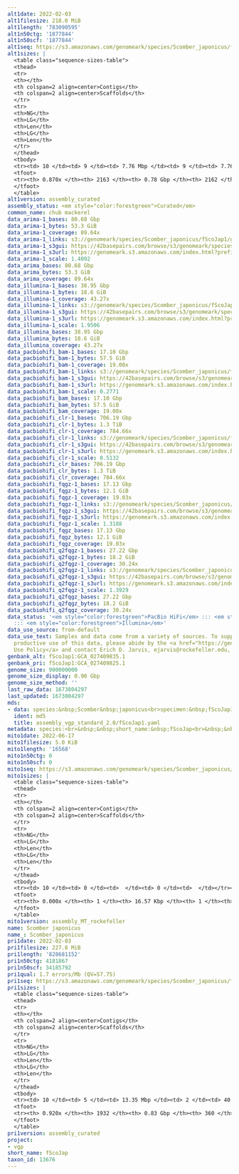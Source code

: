 ```yaml
---
alt1date: 2022-02-03
alt1filesize: 218.0 MiB
alt1length: '783090595'
alt1n50ctg: '1877844'
alt1n50scf: '1877844'
alt1seq: https://s3.amazonaws.com/genomeark/species/Scomber_japonicus/fScoJap1/assembly_curated/fScoJap1.alt.cur.20220203.fasta.gz
alt1sizes: |
  <table class="sequence-sizes-table">
  <thead>
  <tr>
  <th></th>
  <th colspan=2 align=center>Contigs</th>
  <th colspan=2 align=center>Scaffolds</th>
  </tr>
  <tr>
  <th>NG</th>
  <th>LG</th>
  <th>Len</th>
  <th>LG</th>
  <th>Len</th>
  </tr>
  </thead>
  <tbody>
  <tr><td> 10 </td><td> 9 </td><td> 7.76 Mbp </td><td> 9 </td><td> 7.76 Mbp </td></tr><tr><td> 20 </td><td> 24 </td><td> 5.33 Mbp </td><td> 24 </td><td> 5.33 Mbp </td></tr><tr><td> 30 </td><td> 45 </td><td> 3.43 Mbp </td><td> 45 </td><td> 3.43 Mbp </td></tr><tr><td> 40 </td><td> 75 </td><td> 2.60 Mbp </td><td> 75 </td><td> 2.60 Mbp </td></tr><tr style="background-color:#cccccc;"><td> 50 </td><td> 116 </td><td> 1.88 Mbp </td><td> 116 </td><td> 1.88 Mbp </td></tr><tr><td> 60 </td><td> 177 </td><td> 1.21 Mbp </td><td> 177 </td><td> 1.21 Mbp </td></tr><tr><td> 70 </td><td> 292 </td><td> 0.52 Mbp </td><td> 292 </td><td> 0.52 Mbp </td></tr><tr><td> 80 </td><td> 669 </td><td> 119.82 Kbp </td><td> 669 </td><td> 119.82 Kbp </td></tr><tr><td> 90 </td><td> 0 </td><td>  </td><td> 0 </td><td>  </td></tr><tr><td> 100 </td><td> 0 </td><td>  </td><td> 0 </td><td>  </td></tr></tbody>
  <tfoot>
  <tr><th> 0.870x </th><th> 2163 </th><th> 0.78 Gbp </th><th> 2162 </th><th> 0.78 Gbp </th></tr>
  </tfoot>
  </table>
alt1version: assembly_curated
assembly_status: <em style="color:forestgreen">Curated</em>
common_name: chub mackerel
data_arima-1_bases: 80.68 Gbp
data_arima-1_bytes: 53.3 GiB
data_arima-1_coverage: 89.64x
data_arima-1_links: s3://genomeark/species/Scomber_japonicus/fScoJap1/genomic_data/arima/<br>
data_arima-1_s3gui: https://42basepairs.com/browse/s3/genomeark/species/Scomber_japonicus/fScoJap1/genomic_data/arima/
data_arima-1_s3url: https://genomeark.s3.amazonaws.com/index.html?prefix=species/Scomber_japonicus/fScoJap1/genomic_data/arima/
data_arima-1_scale: 1.4092
data_arima_bases: 80.68 Gbp
data_arima_bytes: 53.3 GiB
data_arima_coverage: 89.64x
data_illumina-1_bases: 38.95 Gbp
data_illumina-1_bytes: 18.6 GiB
data_illumina-1_coverage: 43.27x
data_illumina-1_links: s3://genomeark/species/Scomber_japonicus/fScoJap1/genomic_data/illumina/<br>
data_illumina-1_s3gui: https://42basepairs.com/browse/s3/genomeark/species/Scomber_japonicus/fScoJap1/genomic_data/illumina/
data_illumina-1_s3url: https://genomeark.s3.amazonaws.com/index.html?prefix=species/Scomber_japonicus/fScoJap1/genomic_data/illumina/
data_illumina-1_scale: 1.9506
data_illumina_bases: 38.95 Gbp
data_illumina_bytes: 18.6 GiB
data_illumina_coverage: 43.27x
data_pacbiohifi_bam-1_bases: 17.10 Gbp
data_pacbiohifi_bam-1_bytes: 57.5 GiB
data_pacbiohifi_bam-1_coverage: 19.00x
data_pacbiohifi_bam-1_links: s3://genomeark/species/Scomber_japonicus/fScoJap1/genomic_data/pacbio_hifi/<br>
data_pacbiohifi_bam-1_s3gui: https://42basepairs.com/browse/s3/genomeark/species/Scomber_japonicus/fScoJap1/genomic_data/pacbio_hifi/
data_pacbiohifi_bam-1_s3url: https://genomeark.s3.amazonaws.com/index.html?prefix=species/Scomber_japonicus/fScoJap1/genomic_data/pacbio_hifi/
data_pacbiohifi_bam-1_scale: 0.2771
data_pacbiohifi_bam_bases: 17.10 Gbp
data_pacbiohifi_bam_bytes: 57.5 GiB
data_pacbiohifi_bam_coverage: 19.00x
data_pacbiohifi_clr-1_bases: 706.19 Gbp
data_pacbiohifi_clr-1_bytes: 1.3 TiB
data_pacbiohifi_clr-1_coverage: 784.66x
data_pacbiohifi_clr-1_links: s3://genomeark/species/Scomber_japonicus/fScoJap1/genomic_data/pacbio_hifi/<br>
data_pacbiohifi_clr-1_s3gui: https://42basepairs.com/browse/s3/genomeark/species/Scomber_japonicus/fScoJap1/genomic_data/pacbio_hifi/
data_pacbiohifi_clr-1_s3url: https://genomeark.s3.amazonaws.com/index.html?prefix=species/Scomber_japonicus/fScoJap1/genomic_data/pacbio_hifi/
data_pacbiohifi_clr-1_scale: 0.5132
data_pacbiohifi_clr_bases: 706.19 Gbp
data_pacbiohifi_clr_bytes: 1.3 TiB
data_pacbiohifi_clr_coverage: 784.66x
data_pacbiohifi_fqgz-1_bases: 17.13 Gbp
data_pacbiohifi_fqgz-1_bytes: 12.1 GiB
data_pacbiohifi_fqgz-1_coverage: 19.03x
data_pacbiohifi_fqgz-1_links: s3://genomeark/species/Scomber_japonicus/fScoJap1/genomic_data/pacbio_hifi/<br>
data_pacbiohifi_fqgz-1_s3gui: https://42basepairs.com/browse/s3/genomeark/species/Scomber_japonicus/fScoJap1/genomic_data/pacbio_hifi/
data_pacbiohifi_fqgz-1_s3url: https://genomeark.s3.amazonaws.com/index.html?prefix=species/Scomber_japonicus/fScoJap1/genomic_data/pacbio_hifi/
data_pacbiohifi_fqgz-1_scale: 1.3188
data_pacbiohifi_fqgz_bases: 17.13 Gbp
data_pacbiohifi_fqgz_bytes: 12.1 GiB
data_pacbiohifi_fqgz_coverage: 19.03x
data_pacbiohifi_q2fqgz-1_bases: 27.22 Gbp
data_pacbiohifi_q2fqgz-1_bytes: 18.2 GiB
data_pacbiohifi_q2fqgz-1_coverage: 30.24x
data_pacbiohifi_q2fqgz-1_links: s3://genomeark/species/Scomber_japonicus/fScoJap1/genomic_data/pacbiohifi_q2fqgz/<br>
data_pacbiohifi_q2fqgz-1_s3gui: https://42basepairs.com/browse/s3/genomeark/species/Scomber_japonicus/fScoJap1/genomic_data/pacbiohifi_q2fqgz/
data_pacbiohifi_q2fqgz-1_s3url: https://genomeark.s3.amazonaws.com/index.html?prefix=species/Scomber_japonicus/fScoJap1/genomic_data/pacbiohifi_q2fqgz/
data_pacbiohifi_q2fqgz-1_scale: 1.3929
data_pacbiohifi_q2fqgz_bases: 27.22 Gbp
data_pacbiohifi_q2fqgz_bytes: 18.2 GiB
data_pacbiohifi_q2fqgz_coverage: 30.24x
data_status: '<em style="color:forestgreen">PacBio HiFi</em> ::: <em style="color:forestgreen">Arima</em>
  ::: <em style="color:forestgreen">Illumina</em>'
data_use_source: from-default
data_use_text: Samples and data come from a variety of sources. To support fair and
  productive use of this data, please abide by the <a href="https://genome10k.soe.ucsc.edu/data-use-policies/">Data
  Use Policy</a> and contact Erich D. Jarvis, ejarvis@rockefeller.edu, with any questions.
genbank_alt: fScoJap1:GCA_027409835.1
genbank_pri: fScoJap1:GCA_027409825.1
genome_size: 900000000
genome_size_display: 0.90 Gbp
genome_size_method: ''
last_raw_data: 1673804297
last_updated: 1673804297
mds:
- data: species:&nbsp;Scomber&nbsp;japonicus<br>specimen:&nbsp;fScoJap1<br>projects:<br>&nbsp;&nbsp;-&nbsp;vgp<br>primary:&nbsp;s3://genomeark/species/Scomber_japonicus/fScoJap1/assembly_vgp_standard_2.0/fScoJap1.pri.asm.20211026.fasta.gz<br>haplotigs:&nbsp;s3://genomeark/species/Scomber_japonicus/fScoJap1/assembly_vgp_standard_2.0/fScoJap1.alt.asm.20211026.fasta.gz<br>hic_bam:&nbsp;s3://genomeark/species/Scomber_japonicus/fScoJap1/assembly_vgp_standard_2.0/evaluation/pretext/s2/fScoJap1_s2.bam<br>pretext:&nbsp;s3://genomeark/species/Scomber_japonicus/fScoJap1/assembly_vgp_standard_2.0/evaluation/pretext/s2/fScoJap1_s2.pretext<br>kmer_spectra_img:&nbsp;s3://genomeark/species/Scomber_japonicus/fScoJap1/assembly_vgp_standard_2.0/evaluation/merqury/p/fScoJap1_images/<br>pipeline:<br>&nbsp;&nbsp;-&nbsp;hifiasm&nbsp;(0.15.4-r343)<br>&nbsp;&nbsp;-&nbsp;purge_dups&nbsp;(1.2.5)<br>&nbsp;&nbsp;-&nbsp;salsa&nbsp;(2.3)
  ident: md5
  title: assembly_vgp_standard_2.0/fScoJap1.yaml
metadata: species:<br>&nbsp;&nbsp;short_name:&nbsp;fScoJap<br>&nbsp;&nbsp;name:&nbsp;Scomber&nbsp;japonicus<br>&nbsp;&nbsp;taxon_id:&nbsp;13676<br>&nbsp;&nbsp;common_name:&nbsp;chub&nbsp;mackerel<br>&nbsp;&nbsp;order:<br>&nbsp;&nbsp;&nbsp;&nbsp;name:&nbsp;Scombriformes<br>&nbsp;&nbsp;family:<br>&nbsp;&nbsp;&nbsp;&nbsp;name:&nbsp;Scombridae<br>&nbsp;&nbsp;individuals:<br>&nbsp;&nbsp;&nbsp;&nbsp;-&nbsp;short_name:&nbsp;fScoJap1<br>&nbsp;&nbsp;&nbsp;&nbsp;&nbsp;&nbsp;provider:&nbsp;Chul&nbsp;Lee<br>&nbsp;&nbsp;genome_size:&nbsp;900000000<br>&nbsp;&nbsp;genome_size_method:<br>&nbsp;&nbsp;project:&nbsp;[&nbsp;vgp&nbsp;]<br>
mito1date: 2022-06-17
mito1filesize: 5.0 KiB
mito1length: '16568'
mito1n50ctg: 0
mito1n50scf: 0
mito1seq: https://s3.amazonaws.com/genomeark/species/Scomber_japonicus/fScoJap1/assembly_MT_rockefeller/fScoJap1.MT.20220617.fasta.gz
mito1sizes: |
  <table class="sequence-sizes-table">
  <thead>
  <tr>
  <th></th>
  <th colspan=2 align=center>Contigs</th>
  <th colspan=2 align=center>Scaffolds</th>
  </tr>
  <tr>
  <th>NG</th>
  <th>LG</th>
  <th>Len</th>
  <th>LG</th>
  <th>Len</th>
  </tr>
  </thead>
  <tbody>
  <tr><td> 10 </td><td> 0 </td><td>  </td><td> 0 </td><td>  </td></tr><tr><td> 20 </td><td> 0 </td><td>  </td><td> 0 </td><td>  </td></tr><tr><td> 30 </td><td> 0 </td><td>  </td><td> 0 </td><td>  </td></tr><tr><td> 40 </td><td> 0 </td><td>  </td><td> 0 </td><td>  </td></tr><tr style="background-color:#cccccc;"><td> 50 </td><td> 0 </td><td style="background-color:#ff8888;">  </td><td> 0 </td><td style="background-color:#ff8888;">  </td></tr><tr><td> 60 </td><td> 0 </td><td>  </td><td> 0 </td><td>  </td></tr><tr><td> 70 </td><td> 0 </td><td>  </td><td> 0 </td><td>  </td></tr><tr><td> 80 </td><td> 0 </td><td>  </td><td> 0 </td><td>  </td></tr><tr><td> 90 </td><td> 0 </td><td>  </td><td> 0 </td><td>  </td></tr><tr><td> 100 </td><td> 0 </td><td>  </td><td> 0 </td><td>  </td></tr></tbody>
  <tfoot>
  <tr><th> 0.000x </th><th> 1 </th><th> 16.57 Kbp </th><th> 1 </th><th> 16.57 Kbp </th></tr>
  </tfoot>
  </table>
mito1version: assembly_MT_rockefeller
name: Scomber japonicus
name_: Scomber_japonicus
pri1date: 2022-02-03
pri1filesize: 227.8 MiB
pri1length: '828681152'
pri1n50ctg: 4181867
pri1n50scf: 34185792
pri1qual: 1.7 errors/Mb (QV=57.75)
pri1seq: https://s3.amazonaws.com/genomeark/species/Scomber_japonicus/fScoJap1/assembly_curated/fScoJap1.pri.cur.20220203.fasta.gz
pri1sizes: |
  <table class="sequence-sizes-table">
  <thead>
  <tr>
  <th></th>
  <th colspan=2 align=center>Contigs</th>
  <th colspan=2 align=center>Scaffolds</th>
  </tr>
  <tr>
  <th>NG</th>
  <th>LG</th>
  <th>Len</th>
  <th>LG</th>
  <th>Len</th>
  </tr>
  </thead>
  <tbody>
  <tr><td> 10 </td><td> 5 </td><td> 13.35 Mbp </td><td> 2 </td><td> 40.75 Mbp </td></tr><tr><td> 20 </td><td> 13 </td><td> 10.21 Mbp </td><td> 4 </td><td> 39.92 Mbp </td></tr><tr><td> 30 </td><td> 23 </td><td> 8.04 Mbp </td><td> 6 </td><td> 36.93 Mbp </td></tr><tr><td> 40 </td><td> 35 </td><td> 6.51 Mbp </td><td> 9 </td><td> 36.02 Mbp </td></tr><tr style="background-color:#cccccc;"><td> 50 </td><td> 53 </td><td style="background-color:#88ff88;"> 4.18 Mbp </td><td> 11 </td><td style="background-color:#88ff88;"> 34.19 Mbp </td></tr><tr><td> 60 </td><td> 79 </td><td> 2.68 Mbp </td><td> 14 </td><td> 32.59 Mbp </td></tr><tr><td> 70 </td><td> 129 </td><td> 1.13 Mbp </td><td> 17 </td><td> 31.46 Mbp </td></tr><tr><td> 80 </td><td> 296 </td><td> 283.17 Kbp </td><td> 20 </td><td> 29.06 Mbp </td></tr><tr><td> 90 </td><td> 1199 </td><td> 37.87 Kbp </td><td> 23 </td><td> 18.71 Mbp </td></tr><tr><td> 100 </td><td> 0 </td><td>  </td><td> 0 </td><td>  </td></tr></tbody>
  <tfoot>
  <tr><th> 0.920x </th><th> 1932 </th><th> 0.83 Gbp </th><th> 360 </th><th> 0.83 Gbp </th></tr>
  </tfoot>
  </table>
pri1version: assembly_curated
project:
- vgp
short_name: fScoJap
taxon_id: 13676
---
```

